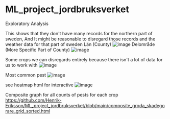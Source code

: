 # ML_project_jordbruksverket


Exploratory Analysis

This shows that they don't have many records for the northern part of sweden, And It might be reasonable to disregard those records and the weather data for that part of sweden
Län (County)
![image](https://github.com/user-attachments/assets/f4046c96-9f34-4976-b3e5-882cd5a5f42c)
Delområde (More Specific Part of County)
![image](https://github.com/user-attachments/assets/a47e7383-ea6c-4d19-8a8b-9034e1704fdc)


Some crops we can disregards entirely because there isn't a lot of data for us to work with
![image](https://github.com/user-attachments/assets/1f78137a-60bc-4b45-ba07-2f3e0c4fb2b8)


Most common pest
![image](https://github.com/user-attachments/assets/210d248b-22b0-47e1-8cb8-ec9ad1ce808b)

see heatmap html for interactive
![image](https://github.com/user-attachments/assets/88a27948-2f38-4ae1-a100-ed0d6965d983)


Composite graph for all counts of pests for each crop
https://github.com/Henrik-Eriksson/ML_project_jordbruksverket/blob/main/composite_groda_skadegorare_grid_sorted.html
